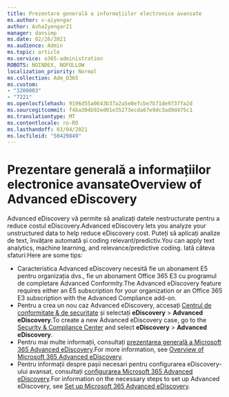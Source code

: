 ```yaml
---
title: Prezentare generală a informațiilor electronice avansate
ms.author: v-aiyengar
author: AshaIyengar21
manager: dansimp
ms.date: 02/26/2021
ms.audience: Admin
ms.topic: article
ms.service: o365-administration
ROBOTS: NOINDEX, NOFOLLOW
localization_priority: Normal
ms.collection: Adm_O365
ms.custom:
- "3200003"
- "7221"
ms.openlocfilehash: 9196d55a0643b37a2a5e0efcbe7b71de9737fa2d
ms.sourcegitcommit: f4ba304b92ed01e35273ecda67e9dc3ad9d475c1
ms.translationtype: MT
ms.contentlocale: ro-RO
ms.lasthandoff: 03/04/2021
ms.locfileid: "50429849"
---
```

# <a name="overview-of-advanced-ediscovery"></a><span data-ttu-id="652c0-102">Prezentare generală a informațiilor electronice avansate</span><span class="sxs-lookup"><span data-stu-id="652c0-102">Overview of Advanced eDiscovery</span></span>

<span data-ttu-id="652c0-103">Advanced eDiscovery vă permite să analizați datele nestructurate pentru a reduce costul eDiscovery.</span><span class="sxs-lookup"><span data-stu-id="652c0-103">Advanced eDiscovery lets you analyze your unstructured data to help reduce eDiscovery cost.</span></span> <span data-ttu-id="652c0-104">Puteți să aplicați analize de text, învățare automată și coding relevant/predictiv.</span><span class="sxs-lookup"><span data-stu-id="652c0-104">You can apply text analytics, machine learning, and relevance/predictive coding.</span></span> <span data-ttu-id="652c0-105">Iată câteva sfaturi:</span><span class="sxs-lookup"><span data-stu-id="652c0-105">Here are some tips:</span></span>

- <span data-ttu-id="652c0-106">Caracteristica Advanced eDiscovery necesită fie un abonament E5 pentru organizația dvs., fie un abonament Office 365 E3 cu programul de completare Advanced Conformity.</span><span class="sxs-lookup"><span data-stu-id="652c0-106">The Advanced eDiscovery feature requires either an E5 subscription for your organization or an Office 365 E3 subscription with the Advanced Compliance add-on.</span></span>
- <span data-ttu-id="652c0-107">Pentru a crea un nou caz Advanced eDiscovery, accesați [Centrul de conformitate & de securitate](https://go.microsoft.com/fwlink/p/?linkid=2077143) și selectați **eDiscovery**  >  **Advanced eDiscovery**.</span><span class="sxs-lookup"><span data-stu-id="652c0-107">To create a new Advanced eDiscovery case, go to the [Security & Compliance Center](https://go.microsoft.com/fwlink/p/?linkid=2077143) and select **eDiscovery** > **Advanced eDiscovery**.</span></span>
- <span data-ttu-id="652c0-108">Pentru mai multe informații, consultați [prezentarea generală a Microsoft 365 Advanced eDiscovery](https://go.microsoft.com/fwlink/?linkid=2101588).</span><span class="sxs-lookup"><span data-stu-id="652c0-108">For more information, see [Overview of Microsoft 365 Advanced eDiscovery](https://go.microsoft.com/fwlink/?linkid=2101588).</span></span>
- <span data-ttu-id="652c0-109">Pentru informații despre pașii necesari pentru configurarea eDiscovery-ului avansat, consultați [configurarea Microsoft 365 Advanced eDiscovery](https://go.microsoft.com/fwlink/?linkid=2122672).</span><span class="sxs-lookup"><span data-stu-id="652c0-109">For information on the necessary steps to set up Advanced eDiscovery, see [Set up Microsoft 365 Advanced eDiscovery](https://go.microsoft.com/fwlink/?linkid=2122672).</span></span>